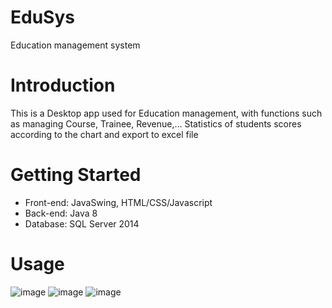 # EduSys
Education management system
# Introduction
This is a Desktop app used for Education management, with functions such as managing Course, Trainee, Revenue,...
Statistics of students scores according to the chart and export to excel file
# Getting Started
- Front-end: JavaSwing, HTML/CSS/Javascript
- Back-end: Java 8
- Database: SQL Server 2014
# Usage

![image](https://user-images.githubusercontent.com/78090778/218515428-3b32857f-1a33-497f-8937-07787ff37cbd.png)
![image](https://user-images.githubusercontent.com/78090778/218515833-3ecf81a1-0edb-4cd9-a95f-fe251ba0488b.png)
![image](https://user-images.githubusercontent.com/78090778/218516049-57bfe4e8-d721-4598-97b3-6256e47e9874.png)
